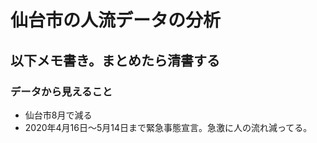 # 仙台市の人流データの分析

## 以下メモ書き。まとめたら清書する
### データから見えること
- 仙台市8月で減る
- 2020年4月16日～5月14日まで緊急事態宣言。急激に人の流れ減ってる。
